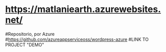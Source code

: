 # https://matlaniearth.azurewebsites.net/
#Repositorio, por Azure
#https://github.com/azureappserviceoss/wordpress-azure
#LINK TO PROJECT "DEMO"
#
